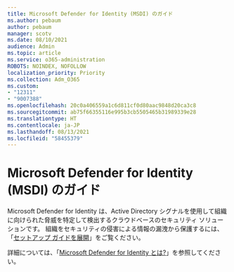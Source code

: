 ```yaml
---
title: Microsoft Defender for Identity (MSDI) のガイド
ms.author: pebaum
author: pebaum
manager: scotv
ms.date: 08/10/2021
audience: Admin
ms.topic: article
ms.service: o365-administration
ROBOTS: NOINDEX, NOFOLLOW
localization_priority: Priority
ms.collection: Adm_O365
ms.custom:
- "12311"
- "9007388"
ms.openlocfilehash: 20c0a406559a1c6d811cf0d80aac9848d20ca3c8
ms.sourcegitcommit: ab75f66355116e995b3cb5505465b31989339e28
ms.translationtype: HT
ms.contentlocale: ja-JP
ms.lasthandoff: 08/13/2021
ms.locfileid: "58455379"
---
```

# <a name="microsoft-defender-for-identity-guide"></a>Microsoft Defender for Identity (MSDI) のガイド

Microsoft Defender for Identity は、Active Directory シグナルを使用して組織に向けられた脅威を特定して検出するクラウドベースのセキュリティ ソリューションです。 組織をセキュリティの侵害による情報の漏洩から保護するには、「[セットアップ ガイドを展開](https://portal.office.com/adminportal/home?#/modernonboarding/microsoftdefenderforidentitysetupguide)」をご覧ください。 

詳細については、「[Microsoft Defender for Identity とは?](https://docs.microsoft.com/defender-for-identity/what-is)」を参照してください。  

